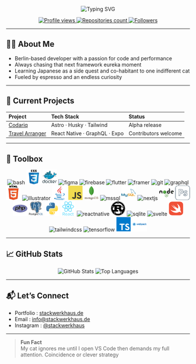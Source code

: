 <!-- 🐱 Marple -->
<!-- ─────────────────────────────────────────────────────────── -->
<!--                       T A R I K + 🐱 Marple = BPNACE        -->
<!-- ─────────────────────────────────────────────────────────── -->

<p align="center">
  <img
    src="https://readme-typing-svg.demolab.com?font=Fira+Code&weight=600&size=28&pause=800&center=true&vCenter=true&width=700&lines=Hello%2C%20I%20am%20Tarik!;Full-stack%20Developer%20from%20Berlin;Coffee%20in%20my%20veins%20%7C%20Code%20in%20my%20brains"
    alt="Typing SVG"
  />
</p>

<p align="center">
  <a href="https://github.com/bpnace">
    <img
      src="https://komarev.com/ghpvc/?username=bpnace&label=Profile%20Views&color=ff4c6b&style=flat-square"
      alt="Profile views"
    />
  </a>
  <a href="https://github.com/bpnace?tab=repositories">
    <img
      src="https://badgen.net/badge/Repos/14/purple"
      alt="Repositories count"
    />
  </a>
  <a href="https://github.com/bpnace?tab=followers">
    <img
      src="https://badgen.net/badge/Followers/10/green"
      alt="Followers"
    />
  </a>
</p>

---

## 👨‍💻 About Me
- Berlin-based developer with a passion for code and performance
- Always chasing that next framework eureka moment
- Learning Japanese as a side quest and co-habitant to one indifferent cat
- Fueled by espresso and an endless curiosity

---

## 🚀 Current Projects
| Project         | Tech Stack                     | Status                 |
| :-------------- | :----------------------------- | :--------------------- |
| [Codariq][codariq]     | Astro · Husky · Tailwind    | Alpha release          |
| [Travel Arranger][travel] | React Native · GraphQL · Expo  | Contributors welcome   |

---

## 🔧 Toolbox
<p align="center">
  <img src="https://www.vectorlogo.zone/logos/gnu_bash/gnu_bash-icon.svg" alt="bash" width="40" height="40"/>
  <img src="https://raw.githubusercontent.com/devicons/devicon/master/icons/css3/css3-original-wordmark.svg" alt="css3" width="40" height="40"/>
  <img src="https://raw.githubusercontent.com/devicons/devicon/master/icons/docker/docker-original-wordmark.svg" alt="docker" width="40" height="40"/>
  <img src="https://www.vectorlogo.zone/logos/figma/figma-icon.svg" alt="figma" width="40" height="40"/>
  <img src="https://www.vectorlogo.zone/logos/firebase/firebase-icon.svg" alt="firebase" width="40" height="40"/>
  <img src="https://www.vectorlogo.zone/logos/flutterio/flutterio-icon.svg" alt="flutter" width="40" height="40"/>
  <img src="https://www.vectorlogo.zone/logos/framer/framer-icon.svg" alt="framer" width="40" height="40"/>
  <img src="https://www.vectorlogo.zone/logos/git-scm/git-scm-icon.svg" alt="git" width="40" height="40"/>
  <img src="https://www.vectorlogo.zone/logos/graphql/graphql-icon.svg" alt="graphql" width="40" height="40"/>
  <img src="https://raw.githubusercontent.com/devicons/devicon/master/icons/html5/html5-original-wordmark.svg" alt="html5" width="40" height="40"/>
  <img src="https://www.vectorlogo.zone/logos/adobe_illustrator/adobe_illustrator-icon.svg" alt="illustrator" width="40" height="40"/>
  <img src="https://raw.githubusercontent.com/devicons/devicon/master/icons/java/java-original.svg" alt="java" width="40" height="40"/>
  <img src="https://raw.githubusercontent.com/devicons/devicon/master/icons/javascript/javascript-original.svg" alt="javascript" width="40" height="40"/>
  <img src="https://raw.githubusercontent.com/devicons/devicon/master/icons/mongodb/mongodb-original-wordmark.svg" alt="mongodb" width="40" height="40"/>
  <img src="https://www.svgrepo.com/show/303229/microsoft-sql-server-logo.svg" alt="mssql" width="40" height="40"/>
  <img src="https://raw.githubusercontent.com/devicons/devicon/master/icons/mysql/mysql-original-wordmark.svg" alt="mysql" width="40" height="40"/>
  <img src="https://cdn.worldvectorlogo.com/logos/nextjs-2.svg" alt="nextjs" width="40" height="40"/>
  <img src="https://raw.githubusercontent.com/devicons/devicon/master/icons/nodejs/nodejs-original-wordmark.svg" alt="nodejs" width="40" height="40"/>
  <img src="https://raw.githubusercontent.com/devicons/devicon/master/icons/photoshop/photoshop-line.svg" alt="photoshop" width="40" height="40"/>
  <img src="https://raw.githubusercontent.com/devicons/devicon/master/icons/php/php-original.svg" alt="php" width="40" height="40"/>
  <img src="https://raw.githubusercontent.com/devicons/devicon/master/icons/postgresql/postgresql-original-wordmark.svg" alt="postgresql" width="40" height="40"/>
  <img src="https://raw.githubusercontent.com/devicons/devicon/master/icons/python/python-original.svg" alt="python" width="40" height="40"/>
  <img src="https://raw.githubusercontent.com/devicons/devicon/master/icons/react/react-original-wordmark.svg" alt="react" width="40" height="40"/>
  <img src="https://reactnative.dev/img/header_logo.svg" alt="reactnative" width="40" height="40"/>
  <img src="https://raw.githubusercontent.com/devicons/devicon/master/icons/rust/rust-original.svg" alt="rust" width="40" height="40"/>
  <img src="https://www.vectorlogo.zone/logos/sqlite/sqlite-icon.svg" alt="sqlite" width="40" height="40"/>
  <img src="https://upload.wikimedia.org/wikipedia/commons/1/1b/Svelte_Logo.svg" alt="svelte" width="40" height="40"/>
  <img src="https://raw.githubusercontent.com/devicons/devicon/master/icons/swift/swift-original.svg" alt="swift" width="40" height="40"/>
  <img src="https://www.vectorlogo.zone/logos/tailwindcss/tailwindcss-icon.svg" alt="tailwindcss" width="40" height="40"/>
  <img src="https://www.vectorlogo.zone/logos/tensorflow/tensorflow-icon.svg" alt="tensorflow" width="40" height="40"/>
  <img src="https://raw.githubusercontent.com/devicons/devicon/master/icons/typescript/typescript-original.svg" alt="typescript" width="40" height="40"/>
  <img src="https://raw.githubusercontent.com/devicons/devicon/master/icons/webpack/webpack-original-wordmark.svg" alt="webpack" width="40" height="40"/>
</p>

---

## 📈 GitHub Stats
<p align="center">
  <img src="https://github-readme-stats.vercel.app/api?username=bpnace&show_icons=true&theme=dark&hide_border=true" height="400" alt="GitHub Stats"/>
  <img src="https://github-readme-stats.vercel.app/api/top-langs?username=bpnace&layout=compact&theme=dark&hide_border=true" height="400" alt="Top Languages"/>
</p>

---

## 📬 Let’s Connect
- Portfolio   : [stackwerkhaus.de](https://www.stackwerkhaus.de)
- Email       : info@stackwerkhaus.de
- Instagram   : [@stackwerkhaus](https://instagram.com/stackwerkhaus)

---

> **Fun Fact**  
> My cat ignores me until I open VS Code then demands my full attention. Coincidence or clever strategy  

[codariq]: https://github.com/bpnace/codariq_v1.git
[travel]:   https://github.com/bpnace/TravelArranger_V1.git
